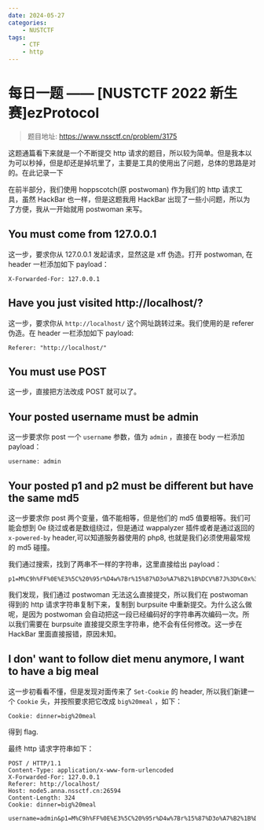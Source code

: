 ```yaml
---
date: 2024-05-27
categories: 
    - NUSTCTF
tags:
    - CTF
    - http
---
```


# 每日一题 —— [NUSTCTF 2022 新生赛]ezProtocol

> 题目地址: <https://www.nssctf.cn/problem/3175>

<!-- more -->

这题通篇看下来就是一个不断提交 http 请求的题目，所以较为简单。但是我本以为可以秒掉，但是却还是掉坑里了，主要是工具的使用出了问题，总体的思路是对的。在此记录一下

在前半部分，我们使用 hoppscotch(原 postwoman) 作为我们的 http 请求工具，虽然 HackBar 也一样，但是这题我用 HackBar 出现了一些小问题，所以为了方便，我从一开始就用 postwoman 来写。

## You must come from 127.0.0.1

这一步，要求你从 127.0.0.1 发起请求，显然这是 xff 伪造。打开 postwoman, 在 header 一栏添加如下 payload：

```
X-Forwarded-For: 127.0.0.1
```

## Have you just visited http://localhost/?

这一步，要求你从 `http://localhost/` 这个网址跳转过来。我们使用的是 referer 伪造。在 header 一栏添加如下 payload:

```
Referer: "http://localhost/"
```

## You must use POST

这一步，直接把方法改成 POST 就可以了。

## Your posted username must be admin

这一步要求你 post 一个 `username` 参数，值为 `admin` ，直接在 body 一栏添加 payload：

```
username: admin
```

## Your posted p1 and p2 must be different but have the same md5

这一步要求你 post 两个变量，值不能相等，但是他们的 md5 值要相等。我们可能会想到 0e 绕过或者是数组绕过，但是通过 wappalyzer 插件或者是通过返回的 `x-powered-by` header,可以知道服务器使用的 php8, 也就是我们必须使用最常规的 md5 碰撞。

我们通过搜索，找到了两串不一样的字符串，这里直接给出 payload：

```
p1=M%C9h%FF%0E%E3%5C%20%95r%D4w%7Br%15%87%D3o%A7%B2%1B%DCV%B7J%3D%C0x%3E%7B%95%18%AF%BF%A2%00%A8%28K%F3n%8EKU%B3_Bu%93%D8Igm%A0%D1U%5D%83%60%FB_%07%FE%A2&p2=M%C9h%FF%0E%E3%5C%20%95r%D4w%7Br%15%87%D3o%A7%B2%1B%DCV%B7J%3D%C0x%3E%7B%95%18%AF%BF%A2%02%A8%28K%F3n%8EKU%B3_Bu%93%D8Igm%A0%D1%D5%5D%83%60%FB_%07%FE%A2
```

我们发现，我们通过 postwoman 无法这么直接提交，所以我们在 postwoman 得到的 http 请求字符串复制下来，复制到 burpsuite 中重新提交。为什么这么做呢，是因为 postwoman 会自动把这一段已经编码好的字符串再次编码一次。所以我们需要在 burpsuite 直接提交原生字符串，绝不会有任何修改。这一步在 HackBar 里面直接报错，原因未知。

## I don' want to follow diet menu anymore, I want to have a big meal

这一步初看看不懂，但是发现对面传来了 `Set-Cookie` 的 header, 所以我们新建一个 `Cookie` 头，并按照要求把它改成 `big%20meal` ，如下：

```
Cookie: dinner=big%20meal
```

得到 flag.
 
最终 http 请求字符串如下：

```
POST / HTTP/1.1
Content-Type: application/x-www-form-urlencoded
X-Forwarded-For: 127.0.0.1
Referer: http://localhost/
Host: node5.anna.nssctf.cn:26594
Content-Length: 324
Cookie: dinner=big%20meal

username=admin&p1=M%C9h%FF%0E%E3%5C%20%95r%D4w%7Br%15%87%D3o%A7%B2%1B%DCV%B7J%3D%C0x%3E%7B%95%18%AF%BF%A2%00%A8%28K%F3n%8EKU%B3_Bu%93%D8Igm%A0%D1U%5D%83%60%FB_%07%FE%A2&p2=M%C9h%FF%0E%E3%5C%20%95r%D4w%7Br%15%87%D3o%A7%B2%1B%DCV%B7J%3D%C0x%3E%7B%95%18%AF%BF%A2%02%A8%28K%F3n%8EKU%B3_Bu%93%D8Igm%A0%D1%D5%5D%83%60%FB_%07%FE%A2
```

